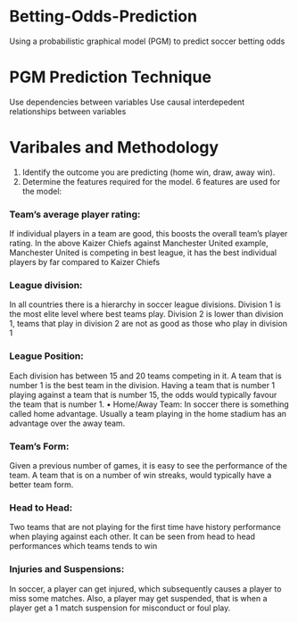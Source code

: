 # Betting-Odds-Prediction
Using a probabilistic graphical model (PGM) to predict soccer betting odds 

# PGM Prediction Technique
Use dependencies between variables
Use causal interdepedent relationships between variables

# Varibales and Methodology

1. Identify the outcome you are predicting (home win,
draw, away win).
2. Determine the features required for the model. 6 features
are used for the model:

### Team’s average player rating: 
If individual players in a team are good, this boosts the overall team’s player
rating. In the above Kaizer Chiefs against Manchester
United example, Manchester United is competing in best
league, it has the best individual players by far compared
to Kaizer Chiefs 
### League division: 
In all countries there is a hierarchy in soccer league divisions. Division 1 is the most elite level
where best teams play. Division 2 is lower than division
1, teams that play in division 2 are not as good as those
who play in division 1

 ### League Position: 
 Each division has between 15 and 20 teams competing in it. A team that is number 1 is the
best team in the division. Having a team that is number
1 playing against a team that is number 15, the odds
would typically favour the team that is number 1. • Home/Away Team: In soccer there is something called
home advantage. Usually a team playing in the home
stadium has an advantage over the away team.

### Team’s Form: 
Given a previous number of games, it is easy to see the performance of the team. A team that is
on a number of win streaks, would typically have a better
team form.

### Head to Head: 
Two teams that are not playing for the first time have history performance when playing against
each other. It can be seen from head to head performances
which teams tends to win

### Injuries and Suspensions: 
In soccer, a player can get injured, which subsequently causes a player to miss some
matches. Also, a player may get suspended, that is when
a player get a 1 match suspension for misconduct or foul
play.


